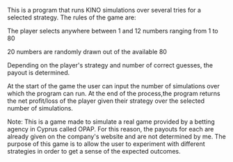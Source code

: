 This is a program that runs KINO simulations over
several tries for a selected strategy. The rules of the game are:


The player selects anywhere between 1 and 12 numbers ranging from 1 to 80

20 numbers are randomly drawn out of the available 80

Depending on the player's strategy and number of correct guesses, the payout is determined.

At the start of the game the user can input the number of simulations over which the program can run.
At the end of the process,the program returns the net profit/loss of the player given their strategy over the selected number of simulations.

Note: This is a game made to simulate a real game provided by a betting agency in Cyprus called OPAP. For this reason, the payouts for each 
are already given on the company's website and are not determined by me.
The purpose of this game is to allow the user to experiment with different strategies in order to get a sense of the expected outcomes.



